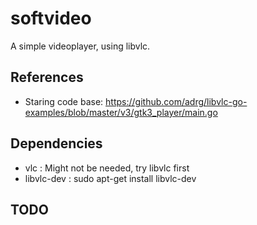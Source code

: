 # softvideo
A simple videoplayer, using libvlc.
## References
* Staring code base: https://github.com/adrg/libvlc-go-examples/blob/master/v3/gtk3_player/main.go
## Dependencies
* vlc : Might not be needed, try libvlc first 
* libvlc-dev : sudo apt-get install libvlc-dev
## TODO
